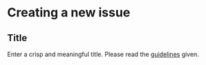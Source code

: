 # Creating a new issue

## Title
Enter a crisp and meaningful title. Please read the [guidelines](contributing_guidelines) given.

